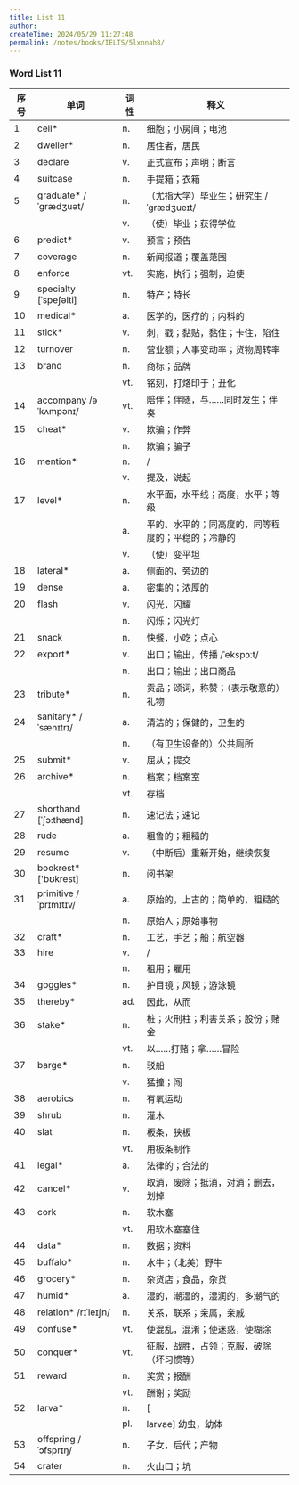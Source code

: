 ```yaml
---
title: List 11
author:
createTime: 2024/05/29 11:27:48
permalink: /notes/books/IELTS/5lxnnah8/
---
```



### Word List 11

| 序号 | 单词       | 词性    | 释义                                  |
|------|------------|---------|---------------------------------------|
| 1 | cell* | n. | 细胞；小房间；电池 |
| 2 | dweller* | n. | 居住者，居民 |
| 3 | declare | v. | 正式宣布；声明；断言 |
| 4 | suitcase | n. | 手提箱；衣箱 |
| 5 | graduate* /ˈgrædʒuət/ | n. | （尤指大学）毕业生；研究生 /ˈgrædʒueɪt/ |
|      |            | v.   | （使）毕业；获得学位 |
| 6 | predict* | v. | 预言；预告 |
| 7 | coverage | n. | 新闻报道；覆盖范围 |
| 8 | enforce | vt. | 实施，执行；强制，迫使 |
| 9 | specialty [ˈspeʃəlti] | n. | 特产；特长 |
| 10 | medical* | a. | 医学的，医疗的；内科的 |
| 11 | stick* | v. | 刺，戳；黏贴，黏住；卡住，陷住 |
| 12 | turnover | n. | 营业额；人事变动率；货物周转率 |
| 13 | brand | n. | 商标；品牌 |
|      |            | vt.   | 铭刻，打烙印于；丑化 |
| 14 | accompany /əˈkʌmpənɪ/ | vt. | 陪伴；伴随，与……同时发生；伴奏 |
| 15 | cheat* | v. | 欺骗；作弊 |
|      |            | n.   | 欺骗；骗子 |
| 16 | mention* | n. | / |
|      |            | v.   | 提及，说起 |
| 17 | level* | n. | 水平面，水平线；高度，水平；等级 |
|      |            | a.   | 平的、水平的；同高度的，同等程度的；平稳的；冷静的 |
|      |            | v.   | （使）变平坦 |
| 18 | lateral* | a. | 侧面的，旁边的 |
| 19 | dense | a. | 密集的；浓厚的 |
| 20 | flash | v. | 闪光，闪耀 |
|      |            | n.   | 闪烁；闪光灯 |
| 21 | snack | n. | 快餐，小吃；点心 |
| 22 | export* | v. | 出口；输出，传播 /ˈekspɔːt/ |
|      |            | n.   | 出口；输出；出口商品 |
| 23 | tribute* | n. | 贡品；颂词，称赞；（表示敬意的）礼物 |
| 24 | sanitary* /ˈsænɪtrɪ/ | a. | 清洁的；保健的，卫生的 |
|      |            | n.   | （有卫生设备的）公共厕所 |
| 25 | submit* | v. | 屈从；提交 |
| 26 | archive* | n. | 档案；档案室 |
|      |            | vt.   | 存档 |
| 27 | shorthand [ˈʃɔ:thænd] | n. | 速记法；速记 |
| 28 | rude | a. | 粗鲁的；粗糙的 |
| 29 | resume | v. | （中断后）重新开始，继续恢复 |
| 30 | bookrest* ['bʊkrest] | n. | 阅书架 |
| 31 | primitive /ˈprɪmɪtɪv/ | a. | 原始的，上古的；简单的，粗糙的 |
|      |            | n.   | 原始人；原始事物 |
| 32 | craft* | n. | 工艺，手艺；船；航空器 |
| 33 | hire | v. | / |
|      |            | n.   | 租用；雇用 |
| 34 | goggles* | n. | 护目镜；风镜；游泳镜 |
| 35 | thereby* | ad. | 因此，从而 |
| 36 | stake* | n. | 桩；火刑柱；利害关系；股份；赌金 |
|      |            | vt.   | 以……打赌；拿……冒险 |
| 37 | barge* | n. | 驳船 |
|      |            | v.   | 猛撞；闯 |
| 38 | aerobics | n. | 有氧运动 |
| 39 | shrub | n. | 灌木 |
| 40 | slat | n. | 板条，狭板 |
|      |            | vt.   | 用板条制作 |
| 41 | legal* | a. | 法律的；合法的 |
| 42 | cancel* | v. | 取消，废除；抵消，对消；删去，划掉 |
| 43 | cork | n. | 软木塞 |
|      |            | vt.   | 用软木塞塞住 |
| 44 | data* | n. | 数据；资料 |
| 45 | buffalo* | n. | 水牛；（北美）野牛 |
| 46 | grocery* | n. | 杂货店；食品，杂货 |
| 47 | humid* | a. | 湿的，潮湿的，湿润的，多潮气的 |
| 48 | relation* /rɪˈleɪʃn/ | n. | 关系，联系；亲属，亲戚 |
| 49 | confuse* | vt. | 使混乱，混淆；使迷惑，使糊涂 |
| 50 | conquer* | vt. | 征服，战胜，占领；克服，破除（坏习惯等） |
| 51 | reward | n. | 奖赏；报酬 |
|      |            | vt.   | 酬谢；奖励 |
| 52 | larva* | n. | [ |
|      |            | pl.   | larvae] 幼虫，幼体 |
| 53 | offspring /ˈɔfsprɪŋ/ | n. | 子女，后代；产物 |
| 54 | crater | n. | 火山口；坑 |